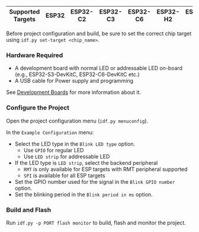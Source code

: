 | Supported Targets | ESP32 | ESP32-C2 | ESP32-C3 | ESP32-C6 | ESP32-H2 | ESP32-P4 | ESP32-S2 | ESP32-S3 |
| ----------------- | ----- | -------- | -------- | -------- | -------- | -------- | -------- | -------- |

Before project configuration and build, be sure to set the correct chip target using `idf.py set-target <chip_name>`.

### Hardware Required

-   A development board with normal LED or addressable LED on-board (e.g., ESP32-S3-DevKitC, ESP32-C6-DevKitC etc.)
-   A USB cable for Power supply and programming

See [Development Boards](https://www.espressif.com/en/products/devkits) for more information about it.

### Configure the Project

Open the project configuration menu (`idf.py menuconfig`).

In the `Example Configuration` menu:

-   Select the LED type in the `Blink LED type` option.
    -   Use `GPIO` for regular LED
    -   Use `LED strip` for addressable LED
-   If the LED type is `LED strip`, select the backend peripheral
    -   `RMT` is only available for ESP targets with RMT peripheral supported
    -   `SPI` is available for all ESP targets
-   Set the GPIO number used for the signal in the `Blink GPIO number` option.
-   Set the blinking period in the `Blink period in ms` option.

### Build and Flash

Run `idf.py -p PORT flash monitor` to build, flash and monitor the project.
